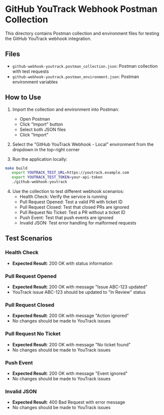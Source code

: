 # GitHub YouTrack Webhook Postman Collection

This directory contains Postman collection and environment files for testing the GitHub YouTrack webhook integration.

## Files

- `github-webhook-youtrack.postman_collection.json`: Postman collection with test requests
- `github-webhook-youtrack.postman_environment.json`: Postman environment variables

## How to Use

1. Import the collection and environment into Postman:
    - Open Postman
    - Click "Import" button
    - Select both JSON files
    - Click "Import"

2. Select the "GitHub YouTrack Webhook - Local" environment from the dropdown in the top-right corner

3. Run the application locally:
```bash
make build
   export YOUTRACK_TEST_URL=https://youtrack.example.com
   export YOUTRACK_TEST_TOKEN=your-api-token
   ./github-webhook-youtrack
```

4. Use the collection to test different webhook scenarios:
   - Health Check: Verify the service is running
   - Pull Request Opened: Test a valid PR with ticket ID
   - Pull Request Closed: Test that closed PRs are ignored
   - Pull Request No Ticket: Test a PR without a ticket ID
   - Push Event: Test that push events are ignored
   - Invalid JSON: Test error handling for malformed requests

## Test Scenarios

### Health Check
- **Expected Result**: 200 OK with status information

### Pull Request Opened
- **Expected Result**: 200 OK with message "Issue ABC-123 updated"
- YouTrack issue ABC-123 should be updated to "In Review" status

### Pull Request Closed
- **Expected Result**: 200 OK with message "Action ignored"
- No changes should be made to YouTrack issues

### Pull Request No Ticket
- **Expected Result**: 200 OK with message "No ticket found"
- No changes should be made to YouTrack issues

### Push Event
- **Expected Result**: 200 OK with message "Event ignored"
- No changes should be made to YouTrack issues

### Invalid JSON
- **Expected Result**: 400 Bad Request with error message
- No changes should be made to YouTrack issues
